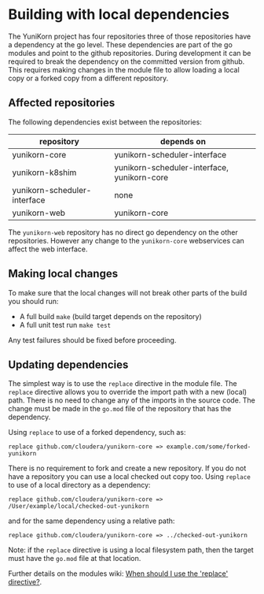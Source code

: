 # Building with local dependencies

The YuniKorn project has four repositories three of those repositories have a dependency at the go level.
These dependencies are part of the go modules and point to the github repositories.
During development it can be required to break the dependency on the committed version from github.
This requires making changes in the module file to allow loading a local copy or a forked copy from a different repository.  

## Affected repositories
The following dependencies exist between the repositories:

| repository| depends on |
| --- | --- |
| yunikorn-core | yunikorn-scheduler-interface | 
| yunikorn-k8shim | yunikorn-scheduler-interface, yunikorn-core |
| yunikorn-scheduler-interface | none |
| yunikorn-web | yunikorn-core |

The `yunikorn-web` repository has no direct go dependency on the other repositories. However any change to the `yunikorn-core` webservices can affect the web interface. 

## Making local changes

To make sure that the local changes will not break other parts of the build you should run:
- A full build `make` (build target depends on the repository)
- A full unit test run `make test`

Any test failures should be fixed before proceeding.

## Updating dependencies

The simplest way is to use the `replace` directive in the module file. The `replace` directive allows you to override the import path with a new (local) path.
There is no need to change any of the imports in the source code. The change must be made in the `go.mod` file of the repository that has the dependency. 

Using `replace` to use of a forked dependency, such as:
```
replace github.com/cloudera/yunikorn-core => example.com/some/forked-yunikorn
```

There is no requirement to fork and create a new repository. If you do not have a repository you can use a local checked out copy too. 
Using `replace` to use of a local directory as a dependency:
```
replace github.com/cloudera/yunikorn-core => /User/example/local/checked-out-yunikorn
```
and for the same dependency using a relative path:
```
replace github.com/cloudera/yunikorn-core => ../checked-out-yunikorn
```
Note: if the `replace` directive is using a local filesystem path, then the target must have the `go.mod` file at that location.


Further details on the modules wiki: [When should I use the 'replace' directive?](https://github.com/golang/go/wiki/Modules#when-should-i-use-the-replace-directive).